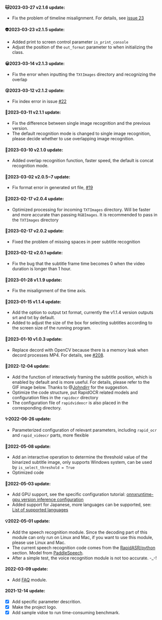 #### 🐱2023-03-27 v2.1.6 update:
- Fix the problem of timeline misalignment. For details, see [issue 23](https://github.com/SWHL/RapidVideOCR/issues/23)

#### 👽2023-03-23 v2.1.5 update:
- Added print to screen control parameter `is_print_console`
- Adjust the position of the `out_format` parameter to when initializing the class.

#### 😀2023-03-14 v2.1.3 update:
- Fix the error when inputting the `TXtImages` directory and recognizing the overlap

#### 😜2023-03-12 v2.1.2 update:
- Fix index error in issue [#22](https://github.com/SWHL/RapidVideOCR/issues/22)

#### 🎢2023-03-11 v2.1.1 update:
- Fix the difference between single image recognition and the previous version.
- The default recognition mode is changed to single image recognition, please decide whether to use overlapping image recognition.

#### 🥇2023-03-10 v2.1.0 update:
- Added overlap recognition function, faster speed, the default is concat recognition mode.

#### 🎈2023-03-02 v2.0.5~7 update:
- Fix format error in generated srt file, [#19](https://github.com/SWHL/RapidVideOCR/issues/19)

#### 🎫2023-02-17 v2.0.4 update:
- Optimized processing for incoming `TXTImages` directory. Will be faster and more accurate than passing `RGBImages`. It is recommended to pass in the `TXTImages` directory

#### 💎2023-02-17 v2.0.2 update:
- Fixed the problem of missing spaces in peer subtitle recognition

#### 🎇2023-02-12 v2.0.1 update:
- Fix the bug that the subtitle frame time becomes 0 when the video duration is longer than 1 hour.

#### 🧨2023-01-28 v1.1.9 update:
- Fix the misalignment of the time axis.

#### 👊2023-01-15 v1.1.4 update:
- Add the option to output txt format, currently the v1.1.4 version outputs srt and txt by default.
- Added to adjust the size of the box for selecting subtitles according to the screen size of the running program.

#### 🌈2023-01-10 v1.0.3 update:
- Replace decord with OpenCV because there is a memory leak when decord processes MP4. For details, see [#208](https://github.com/dmlc/decord/issues/208).

#### 🎄2022-12-04 update:
- Add the function of interactively framing the subtitle position, which is enabled by default and is more useful. For details, please refer to the GIF image below. Thanks to @[Johndirr](https://github.com/Johndirr) for the suggestion.
- Optimize the code structure, put RapidOCR related models and configuration files in the `rapidocr` directory
- The configuration file of `rapidvideocr` is also placed in the corresponding directory.

#### ✨2022-06-26 update:
- Parameterized configuration of relevant parameters, including `rapid_ocr` and `rapid_videocr` parts, more flexible

#### 🌼2022-05-08 update:
- Add an interactive operation to determine the threshold value of the binarized subtitle image, only supports Windows system, can be used by `is_select_threshold = True`
- Optimized code

#### 🎉2022-05-03 update:
- Add GPU support, see the specific configuration tutorial: [onnxruntime-gpu version inference configuration](https://github.com/RapidAI/RapidOCR/blob/main/python/onnxruntime_infer/README.md#onnxruntime-gpu%E7%89%88%E6%8E%A8%E7%90%86%E9%85%8D%E7%BD%AE)
- Added support for Japanese, more languages can be supported, see: [List of supported languages](https://github.com/PaddlePaddle/PaddleOCR/blob/release/2.1/doc/doc_ch/multi_languages.md#%E8%AF%AD%E7%A7%8D%E7%BC%A9%E5%86%99)

#### 💡2022-05-01 update:
- Add the speech recognition module. Since the decoding part of this module can only run on Linux and Mac, if you want to use this module, please use Linux and Mac.
- The current speech recognition code comes from the [RapidASR/python](https://github.com/RapidAI/RapidASR/tree/main/python/base_paddlespeech) section. Model from [PaddleSpeech](https://github.com/PaddlePaddle/PaddleSpeech/tree/develop/examples/aishell/asr0).
- After a simple test, the voice recognition module is not too accurate. -_-!

#### 2022-03-09 update:
- Add [FAQ](./FAQ.md) module.

#### 2021-12-14 update:
  - [x] Add specific parameter descrition.
  - [x] Make the project logo.
  - [x] Add sample vidoe to run time-consuming benchmark.